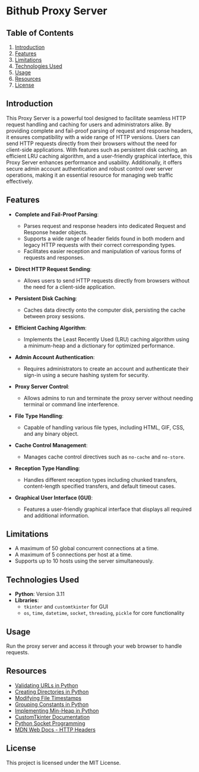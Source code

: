 
# Bithub Proxy Server

## Table of Contents

1. [Introduction](#introduction)
2. [Features](#features)
3. [Limitations](#limitations)
4. [Technologies Used](#technologies-used)
5. [Usage](#usage)
6. [Resources](#resources)
7. [License](#license)

## Introduction

This Proxy Server is a powerful tool designed to facilitate seamless HTTP request handling and caching for users and administrators alike. By providing complete and fail-proof parsing of request and response headers, it ensures compatibility with a wide range of HTTP versions. Users can send HTTP requests directly from their browsers without the need for client-side applications. With features such as persistent disk caching, an efficient LRU caching algorithm, and a user-friendly graphical interface, this Proxy Server enhances performance and usability. Additionally, it offers secure admin account authentication and robust control over server operations, making it an essential resource for managing web traffic effectively.


## Features

- **Complete and Fail-Proof Parsing**: 
  - Parses request and response headers into dedicated Request and Response header objects.
  - Supports a wide range of header fields found in both modern and legacy HTTP requests with their correct corresponding types.
  - Facilitates easier reception and manipulation of various forms of requests and responses.

- **Direct HTTP Request Sending**: 
  - Allows users to send HTTP requests directly from browsers without the need for a client-side application.

- **Persistent Disk Caching**: 
  - Caches data directly onto the computer disk, persisting the cache between proxy sessions.

- **Efficient Caching Algorithm**: 
  - Implements the Least Recently Used (LRU) caching algorithm using a minimum-heap and a dictionary for optimized performance.

- **Admin Account Authentication**: 
  - Requires administrators to create an account and authenticate their sign-in using a secure hashing system for security.

- **Proxy Server Control**: 
  - Allows admins to run and terminate the proxy server without needing terminal or command line interference.

- **File Type Handling**: 
  - Capable of handling various file types, including HTML, GIF, CSS, and any binary object.

- **Cache Control Management**: 
  - Manages cache control directives such as `no-cache` and `no-store`.

- **Reception Type Handling**: 
  - Handles different reception types including chunked transfers, content-length specified transfers, and default timeout cases.

- **Graphical User Interface (GUI)**: 
  - Features a user-friendly graphical interface that displays all required and additional information.
 
## Limitations
  - A maximum of 50 global concurrent connections at a time.
  - A maximum of 5 connections per host at a time.
  - Supports up to 10 hosts using the server simultaneously.

## Technologies Used

- **Python**: Version 3.11
- **Libraries**: 
  - `tkinter` and `customtkinter` for GUI
  - `os`, `time`, `datetime`, `socket`, `threading`, `pickle` for core functionality

## Usage

Run the proxy server and access it through your web browser to handle requests.

## Resources

- [Validating URLs in Python](https://scribe.rip/@miguendes/how-to-check-if-a-string-is-a-valid-url-in-python-fb0584aab549)
- [Creating Directories in Python](https://note.nkmk.me/en/python-os-mkdir-makedirs/)
- [Modifying File Timestamps](https://www.tutorialspoint.com/python/os_utime.htm)
- [Grouping Constants in Python](https://stackoverflow.com/questions/29792189/grouping-constants-in-python)
- [Implementing Min-Heap in Python](https://www.geeksforgeeks.org/min-heap-in-python/)
- [CustomTkinter Documentation](https://customtkinter.tomschimansky.com/documentation/)
- [Python Socket Programming](https://builtin.com/data-science/python-socket)
- [MDN Web Docs - HTTP Headers](https://developer.mozilla.org/en-US/docs/Web/HTTP/Headers)

## License

This project is licensed under the MIT License.
